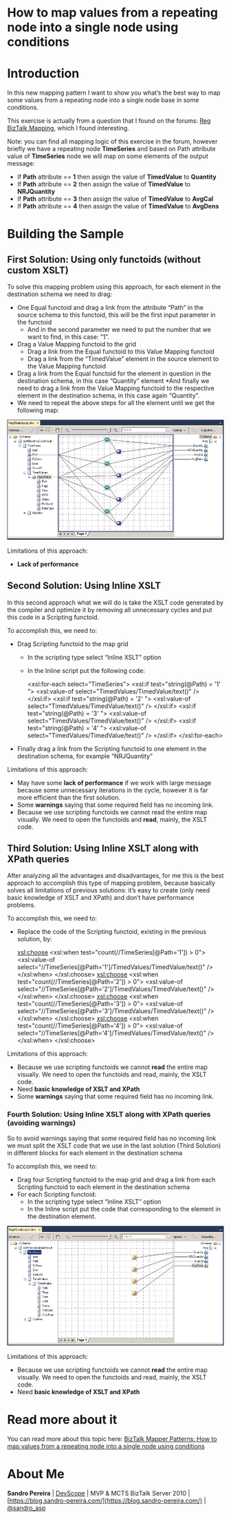 # How to map values from a repeating node into a single node using conditions

# Introduction
In this new mapping pattern I want to show you what’s the best way to map some values from a repeating node into a single node base in some conditions.

This exercise is actually from a question that I found on the forums: [Reg BizTalk Mapping](https://social.msdn.microsoft.com/Forums/en-US/799e7a3e-c3c3-4259-86c1-dc467820397c/reg-biztalk-mapping?forum=biztalkgeneral), which I found interesting.

Note: you can find all mapping logic of this exercise in the forum, however briefly we have a repeating node **TimeSeries** and based on Path attribute value of **TimeSeries** node we will map on some elements of the output message:
* If **Path** attribute  == **1** then assign the value of **TimedValue** to **Quantity**
* If **Path** attribute  == **2** then assign the value of **TimedValue** to **NRJQuantity**
* If **Path** attribute  == **3** then assign the value of **TimedValue** to **AvgCal**
* If **Path** attribute  == **4** then assign the value of **TimedValue** to **AvgDens**

# Building the Sample

## First Solution: Using only functoids (without custom XSLT)
To solve this mapping problem using this approach, for each element in the destination schema we need to drag:
* One Equal functoid and drag a link from the attribute “Path” in the source schema to this functoid, this will be the first input parameter in the functoid
  * And in the second parameter we need to put the number that we want to find, in this case: “1”.
* Drag a Value Mapping functoid to the grid
  * Drag a link from the Equal functoid to this Value Mapping functoid
  * Drag a link from the “TimedValue” element in the source element to the Value Mapping functoid
* Drag a link from the Equal functoid for the element in question in the destination schema, in this case “Quantity” element
*And finally we need to drag a link from the Value Mapping functoid to the respective element in the destination schema, in this case again “Quantity”.
* We need to repeat the above steps for all the element until we get the following map:

![First Solution: Using only functoids (without custom XSLT)](media/map-values-from-repeating-node-into-single-node-using-conditions-with-functoids-all.png)

Limitations of this approach:
* **Lack of performance**

## Second Solution: Using Inline XSLT
In this second approach what we will do is take the XSLT code generated by the compiler and optimize it by removing all unnecessary cycles and put this code in a Scripting functoid.

To accomplish this, we need to:
* Drag Scripting functoid to the map grid
  * In the scripting type select “Inline XSLT” option
  * In the Inline script put the following code:
    
    <xsl:for-each select="TimeSeries">
	<xsl:if test="string(@Path) = '1' ">
		<Quantity>
			<xsl:value-of select="TimedValues/TimedValue/text()" />
		</Quantity>
	</xsl:if>
	<xsl:if test="string(@Path) = '2' ">
		<NRJQuantity>
			<xsl:value-of select="TimedValues/TimedValue/text()" />
		</NRJQuantity>
	</xsl:if>
	<xsl:if test="string(@Path) = '3' ">
		<AvgCal>
			<xsl:value-of select="TimedValues/TimedValue/text()" />
		</AvgCal>
	</xsl:if>
	<xsl:if test="string(@Path) = '4' ">
		<AvgDens>
			<xsl:value-of select="TimedValues/TimedValue/text()" />
		</AvgDens>
	</xsl:if>
    </xsl:for-each>
    

* Finally drag a link from the Scripting functoid to one element in the destination schema, for example “NRJQuantity”

Limitations of this approach:
* May have some **lack of performance** if we work with large message because some unnecessary iterations in the cycle, however it is far more efficient than the first solution.
* Some **warnings** saying that some required field has no incoming link.
* Because we use scripting functoids we cannot read the entire map visually. We need to open the functoids and **read**, mainly, the XSLT code.

## Third Solution: Using Inline XSLT along with XPath queries
After analyzing all the advantages and disadvantages, for me this is the best approach to accomplish this type of mapping problem, because basically solves all limitations of previous solutions: it’s easy to create (only need basic knowledge of XSLT and XPath) and don’t have performance problems.

To accomplish this, we need to:
* Replace the code of the Scripting functoid, existing in the previous solution, by:
    
    <xsl:choose> 
	  <xsl:when test="count(//TimeSeries[@Path='1']) > 0"> 
		<Quantity> 
		  <xsl:value-of select="//TimeSeries[@Path='1']/TimedValues/TimedValue/text()" /> 
		</Quantity> 
	  </xsl:when> 
	</xsl:choose> 
	<xsl:choose> 
	  <xsl:when test="count(//TimeSeries[@Path='2']) > 0"> 
		<NRJQuantity> 
		  <xsl:value-of select="//TimeSeries[@Path='2']/TimedValues/TimedValue/text()" /> 
		</NRJQuantity> 
	  </xsl:when> 
	</xsl:choose> 
	<xsl:choose> 
	  <xsl:when test="count(//TimeSeries[@Path='3']) > 0"> 
		<AvgCal> 
		  <xsl:value-of select="//TimeSeries[@Path='3']/TimedValues/TimedValue/text()" /> 
		</AvgCal> 
	  </xsl:when> 
	</xsl:choose> 
	<xsl:choose> 
	  <xsl:when test="count(//TimeSeries[@Path='4']) > 0"> 
		<AvgDens> 
		  <xsl:value-of select="//TimeSeries[@Path='4']/TimedValues/TimedValue/text()" /> 
		</AvgDens> 
	  </xsl:when> 
    </xsl:choose>
    
Limitations of this approach:
* Because we use scripting functoids we cannot **read** the entire map visually. We need to open the functoids and read, mainly, the XSLT code.
* Need **basic knowledge of XSLT and XPath**
* Some **warnings** saying that some required field has no incoming link.

### Fourth Solution: Using Inline XSLT along with XPath queries (avoiding warnings)
So to avoid warnings saying that some required field has no incoming link we must split the XSLT code that we use in the last solution (Third Solution) in different blocks for each element in the destination schema

To accomplish this, we need to:
* Drag four Scripting functoid to the map grid and drag a link from each Scripting functoid to each element in the destination schema
* For each Scripting functoid:
  * In the scripting type select “Inline XSLT” option
  * In the Inline script put the code that corresponding to the element in the destination element.

![Fourth Solution: Using Inline XSLT along with XPath queries (avoiding warnings)](media/map-values-from-repeating-node-into-single-node-using-conditions-with-scripting-3.png)

Limitations of this approach:
* Because we use scripting functoids we cannot **read** the entire map visually. We need to open the functoids and read, mainly, the XSLT code.
* Need **basic knowledge of XSLT and XPath**

# Read more about it
You can read more about this topic here: [BizTalk Mapper Patterns: How to map values from a repeating node into a single node using conditions](https://blog.sandro-pereira.com/2012/12/13/biztalk-mapper-patterns-how-to-map-values-from-a-repeating-node-into-a-single-node-using-conditions/)

# About Me
**Sandro Pereira** | [DevScope](http://www.devscope.net/) | MVP & MCTS BizTalk Server 2010 | [https://blog.sandro-pereira.com/](https://blog.sandro-pereira.com/) | [@sandro_asp](https://twitter.com/sandro_asp)

